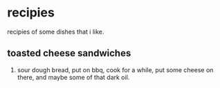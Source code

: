 recipies
========

recipies of some dishes that i like.


toasted cheese sandwiches
--

  1. sour dough bread, put on bbq, cook for a while, put some cheese on there, and maybe some of that dark oil.

